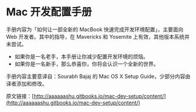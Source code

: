 # Mac 开发配置手册

手册内容为「如何让一部全新的 MacBook 快速完成开发环境配置」，主要面向 Web 开发者。其中的指导，在 Mavericks 和 Yosemite 上有效，其他版本系统并未尝试。

- 如果你是一名老手，本手册让你减少配置开发环境的烦恼。
- 如果你是一名新手，那么恭喜你，你将会认识一个全新的世界。

手册内容主要意译自：Sourabh Bajaj 的 Mac OS X Setup Guide，少部分内容由译者添加和修改。

原文链接：[http://aaaaaashu.gitbooks.io/mac-dev-setup/content/](http://aaaaaashu.gitbooks.io/mac-dev-setup/content/)